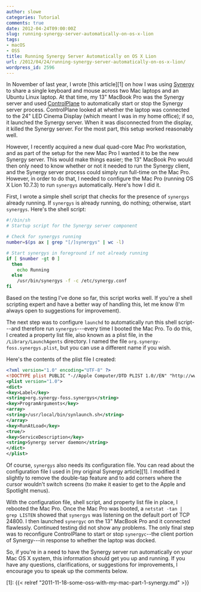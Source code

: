 ```yaml
---
author: slowe
categories: Tutorial
comments: true
date: 2012-04-24T09:00:00Z
slug: running-synergy-server-automatically-on-os-x-lion
tags:
- macOS
- OSS
title: Running Synergy Server Automatically on OS X Lion
url: /2012/04/24/running-synergy-server-automatically-on-os-x-lion/
wordpress_id: 2596
---
```


In November of last year, I wrote [this article][1] on how I was using [Synergy](http://synergy-foss.org/) to share a single keyboard and mouse across two Mac laptops and an Ubuntu Linux laptop. At that time, my 13" MacBook Pro was the Synergy server and used [ControlPlane](http://www.controlplaneapp.com/) to automatically start or stop the Synergy server process. ControlPlane looked at whether the laptop was connected to the 24" LED Cinema Display (which meant I was in my home office); if so, it launched the Synergy server. When it was disconnected from the display, it killed the Synergy server. For the most part, this setup worked reasonably well.

However, I recently acquired a new dual quad-core Mac Pro workstation, and as part of the setup for the new Mac Pro I wanted it to be the new Synergy server. This would make things easier; the 13" MacBook Pro would then only need to know whether or not it needed to run the Synergy client, and the Synergy server process could simply run full-time on the Mac Pro. However, in order to do that, I needed to configure the Mac Pro (running OS X Lion 10.7.3) to run `synergys` automatically. Here's how I did it.

First, I wrote a simple shell script that checks for the presence of `synergys` already running. If `synergys` is already running, do nothing; otherwise, start `synergys`. Here's the shell script:

```sh
#!/bin/sh
# Startup script for the Synergy server component

# Check for synergys running
number=$(ps ax | grep "[/]synergys" | wc -l)

# Start synergys in foreground if not already running
if [ $number -gt 0 ]
  then
  	echo Running
  else
    /usr/bin/synergys -f -c /etc/synergy.conf
fi
```

Based on the testing I've done so far, this script works well. If you're a shell scripting expert and have a better way of handling this, let me know (I'm always open to suggestions for improvement).

The next step was to configure `launchd` to automatically run this shell script---and therefore run `synergys`---every time I booted the Mac Pro. To do this, I created a property list file, also known as a plist file, in the `/Library/LaunchAgents` directory. I named the file `org.synergy-foss.synergys.plist`, but you can use a different name if you wish.

Here's the contents of the plist file I created:

```xml
<?xml version="1.0" encoding="UTF-8" ?>
<!DOCTYPE plist PUBLIC "-//Apple Computer/DTD PLIST 1.0//EN" "http://www.apple.com/DTDs/PropertyList-1.0.dtd">
<plist version="1.0">
<dict>
<key>Label</key>
<string>org.synergy-foss.synergys</string>
<key>ProgramArguments</key>
<array>
<string>/usr/local/bin/synlaunch.sh</string>
</array>
<key>RunAtLoad</key>
<true/>
<key>ServiceDescription</key>
<string>Synergy server daemon</string>
</dict>
</plist>
```

Of course, `synergys` also needs its configuration file. You can read about the configuration file I used in [my original Synergy article][1]. I modified it slightly to remove the double-tap feature and to add corners where the cursor wouldn't switch screens (to make it easier to get to the Apple and Spotlight menus).

With the configuration file, shell script, and property list file in place, I rebooted the Mac Pro. Once the Mac Pro was booted, a `netstat -tan | grep LISTEN` showed that `synergys` was listening on the default port of TCP 24800. I then launched `synergyc` on the 13" MacBook Pro and it connected flawlessly. Continued testing did not show any problems. The only final step was to reconfigure ControlPlane to start or stop `synergyc`--the client portion of Synergy---in response to whether the laptop was docked.

So, if you're in a need to have the Synergy server run automatically on your Mac OS X system, this information should get you up and running. If you have any questions, clarifications, or suggestions for improvements, I encourage you to speak up the comments below.

[1]: {{< relref "2011-11-18-some-oss-with-my-mac-part-1-synergy.md" >}}
